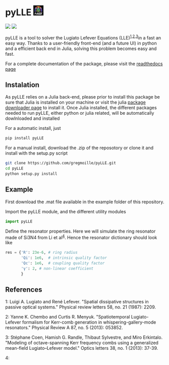 # pyLLE ![NIST logo](images/NISTlogo32x32.jpg)

![](https://readthedocs.org/projects/pylle/badge/?version=latest) 
[![](https://img.shields.io/github/license/mashape/apistatus.svg)](licence.txt)

pyLLE is a tool to solver the Lugiato Lefever Equations (LLE)<sup>[1](#ref1)</sup><sup>,</sup><sup>[2](#ref2)</sup><sup>,</sup><sup>[3](#ref3)</sup>in a fast an easy way. Thanks to a user-friendly front-end (and a future UI) in python and a efficient back end in Julia, solving this problem becomes easy and fast. 

For a complete documentation of the package, please visit the [readthedocs page](http://pylle.readthedocs.io/en/latest/index.html)

## Instalation

As pyLLE relies on a Julia back-end, please prior to install this package be sure that Julia is installed on your machine or visit the julia [package downloader page](https://julialang.org/downloads/) to install it. Once Julia installed, the different packages needed to run pyLLE, either python or julia related, will be automatically dowlnloaded and installed 

For a automatic install, just 

```bash
pip install pyLLE
```

For a manual install, download the .zip of the reposotory or clone it and install with the setup.py script 

```bash
git clone https://github.com/gregmoille/pyLLE.git
cd pyLLE
python setup.py install
```


## Example

First download the .mat file available in the example folder of this repository. 


Import the pyLLE module, and the different utility modules

```python
import pyLLE
```

Define the resonator properties. Here we will simulate the ring resonator made of Si3N4 from Li et al<sup>[4](#ref4)</sup>. Hence the resonator dictionary should look like

```python
res = {'R': 23e-6, # ring radius
       'Qi': 1e6,  # intrinsic quality factor
       'Qc': 1e6,  # coupling quality factor
       'γ': 2, # non-linear coefficient
       }
```




## References

<a name="ref1">1</a>: Luigi A. Lugiato and René Lefever. "Spatial dissipative structures in passive optical systems." Physical review letters 58, no. 21 (1987): 2209.

<a name="ref1">2</a>: Yanne K. Chembo and Curtis R. Menyuk. "Spatiotemporal Lugiato-Lefever formalism for Kerr-comb generation in whispering-gallery-mode resonators." Physical Review A 87, no. 5 (2013): 053852.

<a name="ref1">3</a>: Stéphane Coen, Hamish G. Randle, Thibaut Sylvestre, and Miro Erkintalo. "Modeling of octave-spanning Kerr frequency combs using a generalized mean-field Lugiato–Lefever model." Optics letters 38, no. 1 (2013): 37-39.

<a name="ref1">4</a>: